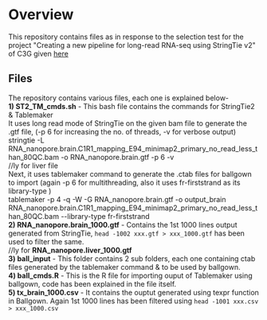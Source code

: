 # Overview
This repository contains files as in response to the selection test for the project "Creating a new pipeline for long-read RNA-seq using StringTie v2" of C3G given [here](https://bitbucket.org/mugqic/gsoc_2020/src/master/) 

## Files
The repository contains various files, each one is explained below- <br/>
**1) ST2_TM_cmds.sh** - This bash file contains the commands for StringTie2 & Tablemaker <br/>
It uses long read mode of StringTie on the given bam file to generate the .gtf file, (-p 6 for increasing the no. of threads, -v for verbose output) <br/> 
stringtie -L RNA_nanopore.brain.C1R1_mapping_E94_minimap2_primary_no_read_less_than_80QC.bam -o RNA_nanopore.brain.gtf -p 6 -v <br/>
//ly for liver file <br/>
Next, it uses tablemaker command to generate the .ctab files for ballgown to import (again -p 6 for multithreading, also it uses fr-firststrand as its library-type ) <br/>
tablemaker -p 4 -q -W -G RNA_nanopore.brain.gtf -o output_brain RNA_nanopore.brain.C1R1_mapping_E94_minimap2_primary_no_read_less_than_80QC.bam  --library-type fr-firststrand <br/>
**2) RNA_nanopore.brain_1000.gtf** - Contains the 1st 1000 lines output generated from StringTie, `head -1002 xxx.gtf > xxx_1000.gtf` has been used to filter the same. <br/> //ly for **RNA_nanopore.liver_1000.gtf** <br/>
**3) ball_input** - This folder contains 2 sub folders, each one containing ctab files generated by the tablemaker command & to be used by ballgown. <br/>
**4) ball_cmds.R** - This is the R file for importing ouput of Tablemaker using ballgown, code has been explained in the file itself. <br/>
**5) tx_brain_1000.csv** - It contains the ouptut generated using texpr function in Ballgown. Again 1st 1000 lines has been filtered using `head -1001 xxx.csv > xxx_1000.csv`


